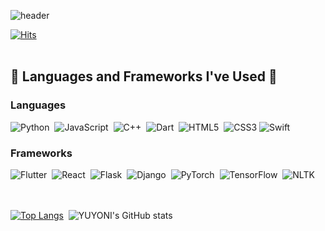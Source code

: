![header](https://capsule-render.vercel.app/api?type=waving&color=0:B2BED9,90:B7D4CD&height=200&&section=footer&text=Welcome%20to%20My%20Code%20Space!&fontSize=55&fontColor=FFFFFF&borderRadius=30&animation=twinkling&fontAlignY=65)

[![Hits](https://hits.seeyoufarm.com/api/count/incr/badge.svg?url=https%3A%2F%2Fgithub.com%2Fyuyoni)](https://hits.seeyoufarm.com) 
<br/><br/>
## 🔨 Languages and Frameworks I've Used 🔨

### **Languages**
![Python](https://img.shields.io/badge/Python-3776AB?style=for-the-badge&logo=python&logoColor=white) &nbsp;![JavaScript](https://img.shields.io/badge/JavaScript-F7DF1E?style=for-the-badge&logo=javascript&logoColor=black) &nbsp;![C++](https://img.shields.io/badge/C++-00599C?style=for-the-badge&logo=cplusplus&logoColor=white) &nbsp;![Dart](https://img.shields.io/badge/Dart-0175C2?style=for-the-badge&logo=dart&logoColor=white) &nbsp;![HTML5](https://img.shields.io/badge/HTML5-E34F26?style=for-the-badge&logo=html5&logoColor=white) &nbsp;![CSS3](https://img.shields.io/badge/CSS3-1572B6?style=for-the-badge&logo=css3&logoColor=white)
![Swift](https://img.shields.io/badge/Swift-FA7343?style=for-the-badge&logo=swift&logoColor=white)

### **Frameworks**
![Flutter](https://img.shields.io/badge/Flutter-02569B?style=for-the-badge&logo=flutter&logoColor=white) &nbsp;![React](https://img.shields.io/badge/React-61DAFB?style=for-the-badge&logo=react&logoColor=white) &nbsp;![Flask](https://img.shields.io/badge/Flask-000000?style=for-the-badge&logo=flask&logoColor=white) &nbsp;![Django](https://img.shields.io/badge/Django-092E20?style=for-the-badge&logo=django&logoColor=white) &nbsp;![PyTorch](https://img.shields.io/badge/PyTorch-EE4C2C?style=for-the-badge&logo=pytorch&logoColor=white) &nbsp;![TensorFlow](https://img.shields.io/badge/TensorFlow-FF6F00?style=for-the-badge&logo=tensorflow&logoColor=white) &nbsp;![NLTK](https://img.shields.io/badge/NLTK-01B168?style=for-the-badge&logo=nltk&logoColor=white)
<br/><br/><br/>

[![Top Langs](https://github-readme-stats.vercel.app/api/top-langs/?username=yuyoni&layout=donut&langs_count=8&theme=vue-dark&bg_color=FFFFFF&title_color=445878&text_color=000000)](https://github.com/anuraghazra/github-readme-stats) &nbsp;![YUYONI's GitHub stats](https://github-readme-stats.vercel.app/api?username=yuyoni&show_icons=true&theme=vue&rank_icon=github&icon_color=445878&bg_color=FFFFFF&title_color=445878&text_color=000000)
